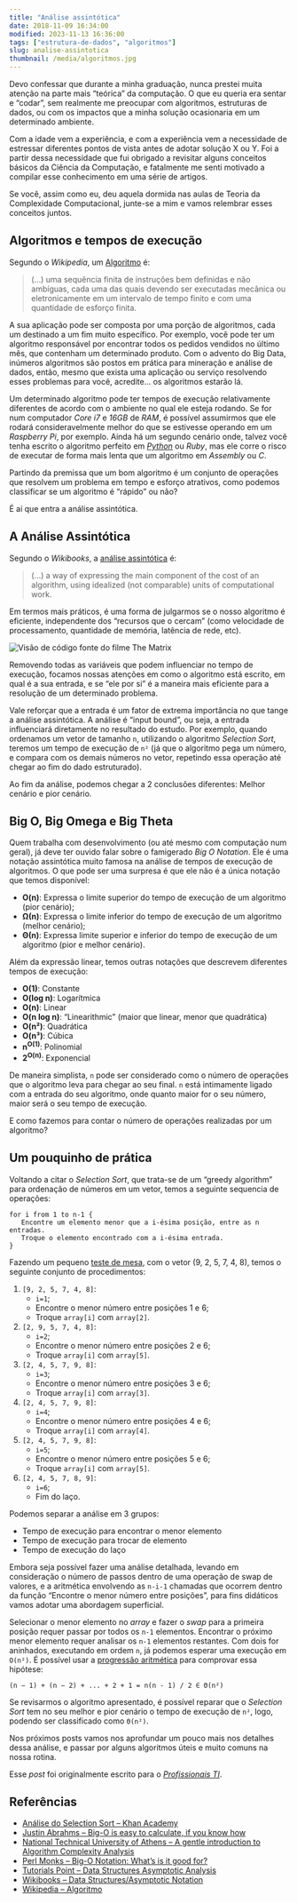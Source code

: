 ```yaml
---
title: "Análise assintótica"
date: 2018-11-09 16:34:00
modified: 2023-11-13 16:36:00
tags: ["estrutura-de-dados", "algoritmos"]
slug: analise-assintotica
thumbnail: /media/algoritmos.jpg
---
```


Devo confessar que durante a minha graduação, nunca prestei muita atenção na
parte mais “teórica” da computação. O que eu queria era sentar e “codar”,
sem realmente me preocupar com algoritmos, estruturas de dados, ou com os
impactos que a minha solução ocasionaria em um determinado ambiente.

Com a idade vem a experiência, e com a experiência vem a necessidade de
estressar diferentes pontos de vista antes de adotar solução X ou Y. Foi
a partir dessa necessidade que fui obrigado a revisitar alguns conceitos
básicos da Ciência da Computação, e fatalmente me senti motivado a compilar
esse conhecimento em uma série de artigos.

Se você, assim como eu, deu aquela dormida nas aulas de Teoria da Complexidade
Computacional, junte-se a mim e vamos relembrar esses conceitos juntos.

## Algoritmos e tempos de execução

Segundo o _Wikipedia_, um [Algoritmo](https://pt.wikipedia.org/wiki/Algoritmo "Leia mais sobre no Wikipedia") é:

> (…) uma sequência finita de instruções bem definidas e não ambíguas,
> cada uma das quais devendo ser executadas mecânica ou eletronicamente
> em um intervalo de tempo finito e com uma quantidade de esforço finita.

A sua aplicação pode ser composta por uma porção de algoritmos, cada um
destinado a um fim muito específico. Por exemplo, você pode ter um algoritmo
responsável por encontrar todos os pedidos vendidos no último mês, que contenham
um determinado produto. Com o advento do Big Data, inúmeros algoritmos são
postos em prática para mineração e análise de dados, então, mesmo que exista
uma aplicação ou serviço resolvendo esses problemas para você, acredite...
os algoritmos estarão lá.

Um determinado algoritmo pode ter tempos de execução relativamente diferentes
de acordo com o ambiente no qual ele esteja rodando. Se for num computador
_Core i7_ e _16GB_ de _RAM_, é possível assumirmos que ele rodará consideravelmente
melhor do que se estivesse operando em um _Raspberry Pi_, por exemplo. Ainda há um
segundo cenário onde, talvez você tenha escrito o algoritmo perfeito em
[_Python_](/tag/python.html "Leia mais sobre Python") ou _Ruby_, mas ele corre o risco de
executar de forma mais lenta que um algoritmo em _Assembly_ ou _C_.

Partindo da premissa que um bom algoritmo é um conjunto de operações que resolvem
um problema em tempo e esforço atrativos, como podemos classificar se um algoritmo
é “rápido” ou não?

É aí que entra a análise assintótica.

## A Análise Assintótica

Segundo o _Wikibooks_, a [análise assintótica](https://en.wikibooks.org/wiki/Data_Structures/Asymptotic_Notation "Leia mais sobre no Wikibooks") é:

> (…) a way of expressing the main component of the cost of an algorithm,
> using idealized (not comparable) units of computational work.

Em termos mais práticos, é uma forma de julgarmos se o nosso algoritmo é
eficiente, independente dos “recursos que o cercam” (como velocidade de
processamento, quantidade de memória, latência de rede, etc).

![Visão de código fonte do filme The Matrix](/media/matrix-view.gif "Análise assintótica é ver o algoritmo além do código, como o Neo em The Matrix (scifi.stackexchange.com)")

Removendo todas as variáveis que podem influenciar no tempo de execução,
focamos nossas atenções em como o algoritmo está escrito, em qual é a sua
entrada, e se “ele por si” é a maneira mais eficiente para a resolução de
um determinado problema.

Vale reforçar que a entrada é um fator de extrema importância no que tange
a análise assintótica. A análise é “input bound”, ou seja, a entrada
influenciará diretamente no resultado do estudo. Por exemplo, quando
ordenamos um vetor de tamanho `n`, utilizando o algoritmo _Selection Sort_,
teremos um tempo de execução de `n²` (já que o algoritmo pega um número,
e compara com os demais números no vetor, repetindo essa operação até chegar
ao fim do dado estruturado).

Ao fim da análise, podemos chegar a 2 conclusões diferentes: Melhor cenário
e pior cenário.

## Big O, Big Omega e Big Theta

Quem trabalha com desenvolvimento (ou até mesmo com computação num geral),
já deve ter ouvido falar sobre o famigerado _Big O Notation_. Ele é uma notação
assintótica muito famosa na análise de tempos de execução de algoritmos. O que
pode ser uma surpresa é que ele não é a única notação que temos disponível:

- **O(n)**: Expressa o limite superior do tempo de execução de um algoritmo (pior cenário);
- **Ω(n)**: Expressa o limite inferior do tempo de execução de um algoritmo (melhor cenário);
- **Θ(n)**: Expressa limite superior e inferior do tempo de execução de um algoritmo (pior e melhor cenário).

Além da expressão linear, temos outras notações que descrevem diferentes tempos
de execução:

- **O(1)**: Constante
- **O(log n)**: Logarítmica
- **O(n)**: Linear
- **O(n log n)**: “Linearithmic” (maior que linear, menor que quadrática)
- **O(n²)**: Quadrática
- **O(n³)**: Cúbica
- **n<sup>O(1)</sup>**: Polinomial
- **2<sup>O(n)</sup>**: Exponencial

De maneira simplista, `n` pode ser considerado como o número de operações que o
algoritmo leva para chegar ao seu final. `n` está intimamente ligado com a entrada
do seu algoritmo, onde quanto maior for o seu número, maior será o seu tempo de
execução.

E como fazemos para contar o número de operações realizadas por um algoritmo?

## Um pouquinho de prática

Voltando a citar o _Selection Sort_, que trata-se de um “greedy algorithm” para
ordenação de números em um vetor, temos a seguinte sequencia de operações:

```text
for i from 1 to n-1 {
   Encontre um elemento menor que a i-ésima posição, entre as n entradas.
   Troque o elemento encontrado com a i-ésima entrada.
}
```

Fazendo um pequeno [teste de mesa](http://pt.slideshare.net/henriquecarmona/aula-4-teste-de-mesa "Veja mais no Slideshare"),
com o vetor (9, 2, 5, 7, 4, 8), temos o seguinte conjunto de procedimentos:

1. `[9, 2, 5, 7, 4, 8]`:
   - `i=1`;
   - Encontre o menor número entre posições 1 e 6;
   - Troque `array[i]` com `array[2]`.
2. `[2, 9, 5, 7, 4, 8]`:
   - `i=2`;
   - Encontre o menor número entre posições 2 e 6;
   - Troque `array[i]` com `array[5]`.
3. `[2, 4, 5, 7, 9, 8]`:
   - `i=3`;
   - Encontre o menor número entre posições 3 e 6;
   - Troque `array[i]` com `array[3]`.
4. `[2, 4, 5, 7, 9, 8]`:
   - `i=4`;
   - Encontre o menor número entre posições 4 e 6;
   - Troque `array[i]` com `array[4]`.
5. `[2, 4, 5, 7, 9, 8]`:
   - `i=5`;
   - Encontre o menor número entre posições 5 e 6;
   - Troque `array[i]` com `array[5]`.
6. `[2, 4, 5, 7, 8, 9]`:
   - `i=6`;
   - Fim do laço.

Podemos separar a análise em 3 grupos:

- Tempo de execução para encontrar o menor elemento
- Tempo de execução para trocar de elemento
- Tempo de execução do laço

Embora seja possível fazer uma análise detalhada, levando em consideração
o número de passos dentro de uma operação de swap de valores, e a aritmética
envolvendo as `n-i-1` chamadas que ocorrem dentro da função
“Encontre o menor número entre posições”, para fins didáticos vamos adotar
uma abordagem superficial.

Selecionar o menor elemento no _array_ e fazer o _swap_ para a primeira
posição requer passar por todos os `n-1` elementos. Encontrar o próximo
menor elemento requer analisar os `n-1` elementos restantes. Com dois
for aninhados, executando em ordem `n`, já podemos esperar uma execução
em `O(n²)`. É possível usar a [progressão aritmética](https://en.wikipedia.org/wiki/Arithmetic_progression "Leia mais sobre")
para comprovar essa hipótese:

```text
(n − 1) + (n − 2) + ... + 2 + 1 = n(n - 1) / 2 ∈ Θ(n²)
```

Se revisarmos o algoritmo apresentado, é possível reparar que o
_Selection Sort_ tem no seu melhor e pior cenário o tempo de execução de
`n²`, logo, podendo ser classificado como `Θ(n²)`.

Nos próximos posts vamos nos aprofundar um pouco mais nos detalhes dessa
análise, e passar por alguns algoritmos úteis e muito comuns na nossa rotina.

Esse _post_ foi originalmente escrito para o [_Profissionais TI_](https://www.profissionaisti.com.br/2016/10/analise-de-algoritmos-analise-assintotica/ "Análise de algoritmos: Análise Assintótica").

## Referências

- [Análise do Selection Sort – Khan Academy](https://pt.khanacademy.org/computing/computer-science/algorithms/sorting-algorithms/a/analysis-of-selection-sort)
- [Justin Abrahms – Big-O is easy to calculate, if you know how](https://justin.abrah.ms/computer-science/how-to-calculate-big-o.html)
- [National Technical University of Athens – A gentle introduction to Algorithm Complexity Analysis](http://discrete.gr/complexity/)
- [Perl Monks – Big-O Notation: What’s is it good for?](http://www.perlmonks.org/?node_id=573138)
- [Tutorials Point – Data Structures Asymptotic Analysis](http://www.tutorialspoint.com/data_structures_algorithms/asymptotic_analysis.htm)
- [Wikibooks – Data Structures/Asymptotic Notation](https://en.wikibooks.org/wiki/Data_Structures/Asymptotic_Notation)
- [Wikipedia – Algoritmo](https://pt.wikipedia.org/wiki/Algoritmo)
